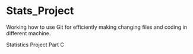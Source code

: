 # Stats_Project
Working how to use Git for efficiently making changing files and coding in different machine.

Statistics Project Part C
